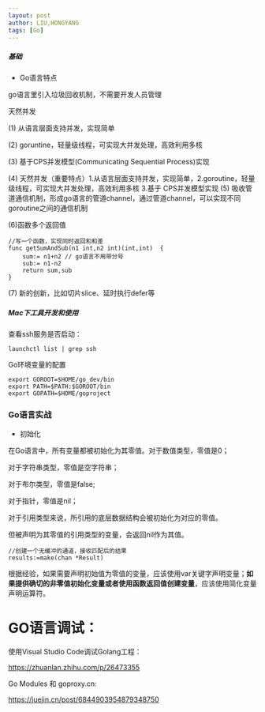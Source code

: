 ```yaml
---
layout: post
author: LIU,HONGYANG
tags: [Go]
---
```




##### 基础


- Go语言特点



go语言里引入垃圾回收机制，不需要开发人员管理

天然并发

(1) 从语言层面支持并发，实现简单

(2) goruntine，轻量级线程，可实现大并发处理，高效利用多核

(3) 基于CPS并发模型(Communicating Sequential Process)实现

(4) 天然并发（重要特点）1.从语言层面支持并发，实现简单，2.goroutine，轻量级线程，可实现大并发处理，高效利用多核 3.基于
CPS并发模型实现
(5) 吸收管道通信机制，形成go语言的管道channel，通过管道channel，可以实现不同goroutine之间的通信机制

(6)函数多个返回值

```
//写一个函数，实现同时返回和和差
func getSumAndSub(n1 int,n2 int)(int,int)  {
    sum:= n1+n2 // go语言不用带分号
    sub:= n1-n2
    return sum,sub
}
```

(7) 新的创新，比如切片slice、延时执行defer等


##### Mac下工具开发和使用


查看ssh服务是否启动：

```
launchctl list | grep ssh
```


Go环境变量的配置

```
export GOROOT=$HOME/go_dev/bin
export PATH=$PATH:$GOROOT/bin
export GOPATH=$HOME/goproject
```


### Go语言实战


- 初始化

在Go语言中，所有变量都被初始化为其零值。对于数值类型，零值是0；

对于字符串类型，零值是空字符串；


对于布尔类型，零值是false;

对于指针，零值是nil；

对于引用类型来说，所引用的底层数据结构会被初始化为对应的零值。

但被声明为其零值的引用类型的变量，会返回nil作为其值。



```
//创建一个无缓冲的通道，接收匹配后的结果
results:=make(chan *Result)
```
根据经验，如果需要声明初始值为零值的变量，应该使用var关键字声明变量；**如果提供确切的非零值初始化变量或者使用函数返回值创建变量**，应该使用简化变量声明运算符。



# GO语言调试：



使用Visual Studio Code调试Golang工程：

https://zhuanlan.zhihu.com/p/26473355



Go Modules 和 goproxy.cn:

https://juejin.cn/post/6844903954879348750
